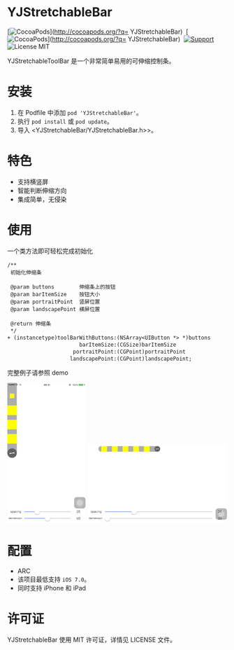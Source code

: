 YJStretchableBar
==================
[![CocoaPods](http://img.shields.io/cocoapods/v/YJStretchableBar.svg?style=flat)](http://cocoapods.org/?q= YJStretchableBar)&nbsp;
[![CocoaPods](http://img.shields.io/cocoapods/p/YJStretchableBar.svg?style=flat)](http://cocoapods.org/?q= YJStretchableBar)&nbsp;
[![Support](https://img.shields.io/badge/support-iOS%207%2B%20-blue.svg?style=flat)](https://img.shields.io/badge/support-iOS%207%2B%20-blue.svg?style=flat)&nbsp;
![License MIT](https://img.shields.io/badge/license-MIT-green.svg?style=flat)


YJStretchableToolBar 是一个非常简单易用的可伸缩控制条。

安装
==================

1. 在 Podfile 中添加  `pod 'YJStretchableBar'`。
2. 执行 `pod install` 或 `pod update`。
3. 导入 \<YJStretchableBar/YJStretchableBar.h>\>。

特色
==================

- 支持横竖屏
- 智能判断伸缩方向
- 集成简单，无侵染

使用
==================

一个类方法即可轻松完成初始化

```objc
/**
 初始化伸缩条

 @param buttons        伸缩条上的按钮
 @param barItemSize    按钮大小
 @param portraitPoint  竖屏位置
 @param landscapePoint 横屏位置

 @return 伸缩条
 */
+ (instancetype)toolBarWithButtons:(NSArray<UIButton *> *)buttons
                       barItemSize:(CGSize)barItemSize
                     portraitPoint:(CGPoint)portraitPoint
                    landscapePoint:(CGPoint)landscapePoint;
```

完整例子请参照 demo

![image](https://github.com/SplashZ/YJStretchableBar/blob/master/portrait.gif)
![image](https://github.com/SplashZ/YJStretchableBar/blob/master/landscape.gif)

配置
==================

- ARC
- 该项目最低支持 `iOS 7.0`。
- 同时支持 iPhone 和 iPad

许可证
==================

YJStretchableBar 使用 MIT 许可证，详情见 LICENSE 文件。

